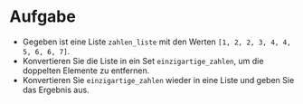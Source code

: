 # Aufgabe

- Gegeben ist eine Liste `zahlen_liste` mit den Werten `[1, 2, 2, 3, 4, 4, 5, 6, 6, 7]`.
- Konvertieren Sie die Liste in ein Set `einzigartige_zahlen`, um die doppelten Elemente zu entfernen.
- Konvertieren Sie `einzigartige_zahlen` wieder in eine Liste und geben Sie das Ergebnis aus.